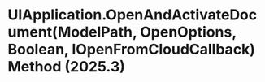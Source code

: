 # UIApplication.OpenAndActivateDocument(ModelPath, OpenOptions, Boolean, IOpenFromCloudCallback) Method (2025.3)

﻿